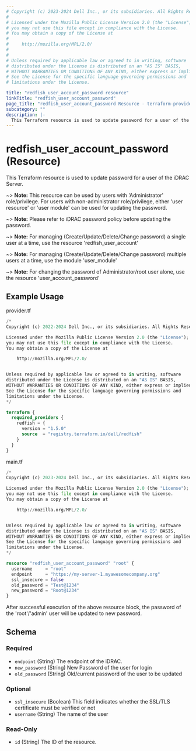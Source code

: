 ```yaml
---
# Copyright (c) 2023-2024 Dell Inc., or its subsidiaries. All Rights Reserved.
#
# Licensed under the Mozilla Public License Version 2.0 (the "License");
# you may not use this file except in compliance with the License.
# You may obtain a copy of the License at
#
#     http://mozilla.org/MPL/2.0/
#
#
# Unless required by applicable law or agreed to in writing, software
# distributed under the License is distributed on an "AS IS" BASIS,
# WITHOUT WARRANTIES OR CONDITIONS OF ANY KIND, either express or implied.
# See the License for the specific language governing permissions and
# limitations under the License.

title: "redfish_user_account_password resource"
linkTitle: "redfish_user_account_password"
page_title: "redfish_user_account_password Resource - terraform-provider-redfish"
subcategory: ""
description: |-
  This Terraform resource is used to update password for a user of the iDRAC Server.
---
```


# redfish_user_account_password (Resource)

This Terraform resource is used to update password for a user of the iDRAC Server.

~> **Note:** This resource can be used by users with 'Administrator' role/privilege. For users with non-administrator role/privilege, either 'user resource' or 'user module' can be used for updating the password.

~> **Note:** Please refer to iDRAC password policy before updating the password.

~> **Note:** For managing (Create/Update/Delete/Change password) a single user at a time, use the resource 'redfish_user_account'

~> **Note:** For managing (Create/Update/Delete/Change password) multiple users at a time, use the module 'user_module'

~> **Note:** For changing the password of Administrator/root user alone, use the resource 'user_account_password'

## Example Usage


provider.tf
```terraform
/*
Copyright (c) 2022-2024 Dell Inc., or its subsidiaries. All Rights Reserved.

Licensed under the Mozilla Public License Version 2.0 (the "License");
you may not use this file except in compliance with the License.
You may obtain a copy of the License at

    http://mozilla.org/MPL/2.0/


Unless required by applicable law or agreed to in writing, software
distributed under the License is distributed on an "AS IS" BASIS,
WITHOUT WARRANTIES OR CONDITIONS OF ANY KIND, either express or implied.
See the License for the specific language governing permissions and
limitations under the License.
*/

terraform {
  required_providers {
    redfish = {
      version = "1.5.0"
      source  = "registry.terraform.io/dell/redfish"
    }
  }
}
```

main.tf
```terraform
/*
Copyright (c) 2023-2024 Dell Inc., or its subsidiaries. All Rights Reserved.

Licensed under the Mozilla Public License Version 2.0 (the "License");
you may not use this file except in compliance with the License.
You may obtain a copy of the License at

    http://mozilla.org/MPL/2.0/


Unless required by applicable law or agreed to in writing, software
distributed under the License is distributed on an "AS IS" BASIS,
WITHOUT WARRANTIES OR CONDITIONS OF ANY KIND, either express or implied.
See the License for the specific language governing permissions and
limitations under the License.
*/

resource "redfish_user_account_password" "root" {
  username     = "root"
  endpoint     = "https://my-server-1.myawesomecompany.org"
  ssl_insecure = false
  old_password = "Test@1234"
  new_password = "Root@1234"
}
```

After successful execution of the above resource block, the password of the 'root'/'admin' user will be updated to new password.

<!-- schema generated by tfplugindocs -->
## Schema

### Required

- `endpoint` (String) The endpoint of the iDRAC.
- `new_password` (String) New Password of the user for login
- `old_password` (String) Old/current password of the user to be updated

### Optional

- `ssl_insecure` (Boolean) This field indicates whether the SSL/TLS certificate must be verified or not
- `username` (String) The name of the user

### Read-Only

- `id` (String) The ID of the resource.


